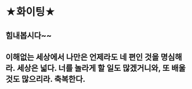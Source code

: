 # **★화이팅★**

## 힘내봅시다~~
## 이해없는 세상에서 나만은 언제라도 네 편인 것을 명심해라. 세상은 넓다. 너를 놀라게 할 일도 많겠거니와, 또 배울 것도 많으리라. 축복한다.
